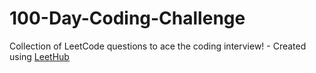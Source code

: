 # 100-Day-Coding-Challenge
Collection of LeetCode questions to ace the coding interview! - Created using [LeetHub](https://github.com/QasimWani/LeetHub)
